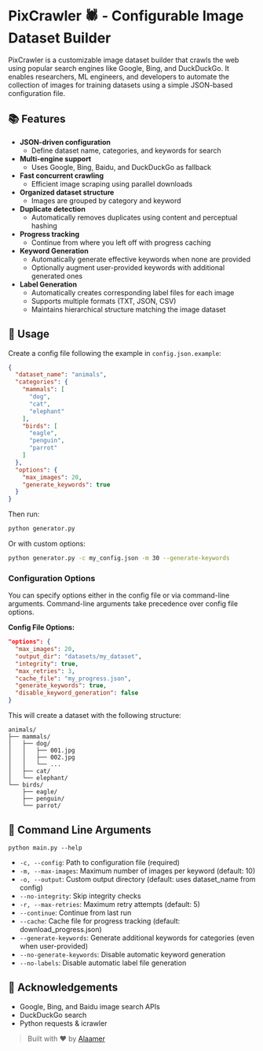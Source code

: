 # PixCrawler 🕷️ - Configurable Image Dataset Builder

PixCrawler is a customizable image dataset builder that crawls the web using popular search engines like Google, Bing, and DuckDuckGo. It enables researchers, ML engineers, and developers to automate the collection of images for training datasets using a simple JSON-based configuration file.

## 📚 Features

* **JSON-driven configuration**
  * Define dataset name, categories, and keywords for search
* **Multi-engine support**
  * Uses Google, Bing, Baidu, and DuckDuckGo as fallback
* **Fast concurrent crawling**
  * Efficient image scraping using parallel downloads
* **Organized dataset structure**
  * Images are grouped by category and keyword
* **Duplicate detection**
  * Automatically removes duplicates using content and perceptual hashing
* **Progress tracking**
  * Continue from where you left off with progress caching
* **Keyword Generation**
  * Automatically generate effective keywords when none are provided
  * Optionally augment user-provided keywords with additional generated ones
* **Label Generation**
  * Automatically creates corresponding label files for each image
  * Supports multiple formats (TXT, JSON, CSV)
  * Maintains hierarchical structure matching the image dataset

## 🔧 Usage

Create a config file following the example in `config.json.example`:

```json
{
  "dataset_name": "animals",
  "categories": {
    "mammals": [
      "dog",
      "cat",
      "elephant"
    ],
    "birds": [
      "eagle",
      "penguin",
      "parrot"
    ]
  },
  "options": {
    "max_images": 20,
    "generate_keywords": true
  }
}
```

Then run:

```bash
python generator.py
```

Or with custom options:

```bash
python generator.py -c my_config.json -m 30 --generate-keywords
```

### Configuration Options

You can specify options either in the config file or via command-line arguments. Command-line arguments take precedence over config file options.

**Config File Options:**

```json
"options": {
  "max_images": 20,
  "output_dir": "datasets/my_dataset",
  "integrity": true,
  "max_retries": 3,
  "cache_file": "my_progress.json",
  "generate_keywords": true,
  "disable_keyword_generation": false
}
```

This will create a dataset with the following structure:

```
animals/
├── mammals/
│   ├── dog/
│   │   ├── 001.jpg
│   │   ├── 002.jpg
│   │   └── ...
│   ├── cat/
│   └── elephant/
└── birds/
    ├── eagle/
    ├── penguin/
    └── parrot/
```

## 🚀 Command Line Arguments

```
python main.py --help
```

- `-c, --config`: Path to configuration file (required)
- `-m, --max-images`: Maximum number of images per keyword (default: 10)
- `-o, --output`: Custom output directory (default: uses dataset_name from config)
- `--no-integrity`: Skip integrity checks
- `-r, --max-retries`: Maximum retry attempts (default: 5)
- `--continue`: Continue from last run
- `--cache`: Cache file for progress tracking (default: download_progress.json)
- `--generate-keywords`: Generate additional keywords for categories (even when user-provided)
- `--no-generate-keywords`: Disable automatic keyword generation
- `--no-labels`: Disable automatic label file generation

## 🌟 Acknowledgements

* Google, Bing, and Baidu image search APIs
* DuckDuckGo search
* Python requests & icrawler

> Built with ❤️ by [Alaamer](https://github.com/alaamer12)
